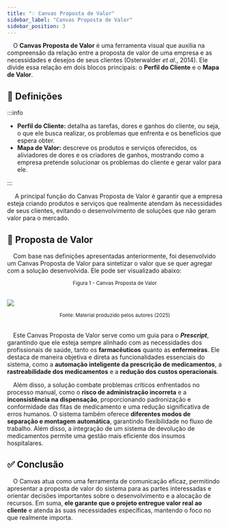```yaml
---
title: "💡 Canvas Proposta de Valor"
sidebar_label: "Canvas Proposta de Valor"
sidebar_position: 3
---
```




&emsp;O **Canvas Proposta de Valor** é uma ferramenta visual que auxilia na compreensão da relação entre a proposta de valor de uma empresa e as necessidades e desejos de seus clientes (Osterwalder _et al._, 2014). Ele divide essa relação em dois blocos principais: o **Perfil do Cliente** e o **Mapa de Valor**.

## 🧩 Definições
:::info
<ul>
<li><b>Perfil do Cliente:</b> detalha as tarefas, dores e ganhos do cliente, ou seja, o que ele busca realizar, os problemas que enfrenta e os benefícios que espera obter.</li>
<li><b>Mapa de Valor:</b> descreve os produtos e serviços oferecidos, os aliviadores de dores e os criadores de ganhos, mostrando como a empresa pretende solucionar os problemas do cliente e gerar valor para ele.</li>
</ul>
:::

&emsp; A principal função do Canvas Proposta de Valor é garantir que a empresa esteja criando produtos e serviços que realmente atendam às necessidades de seus clientes, evitando o desenvolvimento de soluções que não geram valor para o mercado.
<br/>

## 🎯 Proposta de Valor

&emsp;Com base nas definições apresentadas anteriormente, foi desenvolvido um Canvas Proposta de Valor para sintetizar o valor que se quer agregar com a solução desenvolvida. Ele pode ser visualizado abaixo:

<div align='center'>
<sub>Figura 1 - Canvas Proposta de Valor</sub>
</div><br/>

<img src="/img/canvas_proposta_valor.png"/><br/>

<div align ='center'>
<sup>Fonte: Material produzido pelos autores (2025)</sup>
</div><br/>

&emsp;Este Canvas Proposta de Valor serve como um guia para o **_Prescript_**, garantindo que ele esteja sempre alinhado com as necessidades dos profissionais de saúde, tanto os **farmacêuticos** quanto as **enfermeiras**. Ele destaca de maneira objetiva e direta as funcionalidades essenciais do sistema, como a **automação inteligente da prescrição de medicamentos**, a **rastreabilidade dos medicamentos** e a **redução dos custos operacionais**.

&emsp;Além disso, a solução combate problemas críticos enfrentados no processo manual, como o **risco de administração incorreta** e a **inconsistência na dispensação**, proporcionando padronização e conformidade das fitas de medicamento e uma redução significativa de erros humanos. O sistema também oferece **diferentes modos de separação e montagem automática**, garantindo flexibilidade no fluxo de trabalho. Além disso, a integração de um sistema de devolução de medicamentos permite uma gestão mais eficiente dos insumos hospitalares.

## ✅ Conclusão
&emsp;O Canvas atua como uma ferramenta de comunicação eficaz, permitindo apresentar a proposta de valor do sistema para as partes interessadas e orientar decisões importantes sobre o desenvolvimento e a alocação de recursos. Em suma, **ele garante que o projeto entregue valor real ao cliente** e atenda às suas necessidades específicas, mantendo o foco no que realmente importa.
